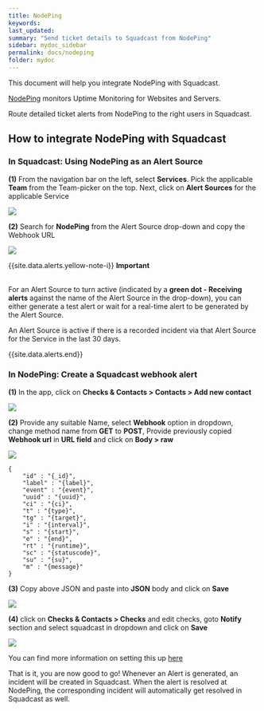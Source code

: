 ```yaml
---
title: NodePing
keywords: 
last_updated: 
summary: "Send ticket details to Squadcast from NodePing"
sidebar: mydoc_sidebar
permalink: docs/nodeping
folder: mydoc
---
```


This document will help you integrate NodePing with Squadcast.

[NodePing](https://nodeping.com/) monitors Uptime Monitoring for Websites and Servers.

Route detailed ticket alerts from NodePing to the right users in Squadcast.

## How to integrate NodePing with Squadcast

### In Squadcast: Using NodePing as an Alert Source

**(1)** From the navigation bar on the left, select **Services**. Pick the applicable **Team** from the Team-picker on the top. Next, click on **Alert Sources** for the applicable Service

![](images/alert_source_1.png)

**(2)** Search for **NodePing** from the Alert Source drop-down and copy the Webhook URL

![](images/nodeping_1.png)

{{site.data.alerts.yellow-note-i}}
<b>Important</b><br/><br/>
<p>For an Alert Source to turn active (indicated by a <b>green dot - Receiving alerts</b> against the name of the Alert Source in the drop-down), you can either generate a test alert or wait for a real-time alert to be generated by the Alert Source.</p>
<p>An Alert Source is active if there is a recorded incident via that Alert Source for the Service in the last 30 days.</p>
{{site.data.alerts.end}}

### In NodePing: Create a Squadcast webhook alert

**(1)** In the app, click on **Checks & Contacts > Contacts > Add new contact**

![](images/nodeping_2.png)

**(2)** Provide any suitable Name, select **Webhook** option in dropdown, change method name from **GET** to **POST**, Provide previously copied **Webhook url** in **URL field** and click on **Body > raw**

![](images/nodeping_3.png)

```
{
	"id" : "{_id}",
	"label" : "{label}",
	"event" : "{event}",
	"uuid" : "{uuid}",
	"ci" : "{ci}",
	"t" : "{type}",
	"tg" : "{target}",
	"i" : "{interval}",
	"s" : "{start}",
	"e" : "{end}",
	"rt" : "{runtime}",
	"sc" : "{statuscode}",
	"su" : "{su}",
	"m" : "{message}"
}
```

**(3)** Copy above JSON and paste into **JSON** body and click on **Save**

![](images/nodeping_4.png)

**(4)** click on **Checks & Contacts > Checks** and edit checks, goto **Notify** section and select squadcast in dropdown and click on **Save**

![](images/nodeping_5.png)

You can find more information on setting this up [here](https://nodeping.com/nodepingnotifications.html#webhooks)

That is it, you are now good to go! Whenever an Alert is generated, an incident will be created in Squadcast. When the alert is resolved at NodePing, the corresponding incident will automatically get resolved in Squadcast as well.
